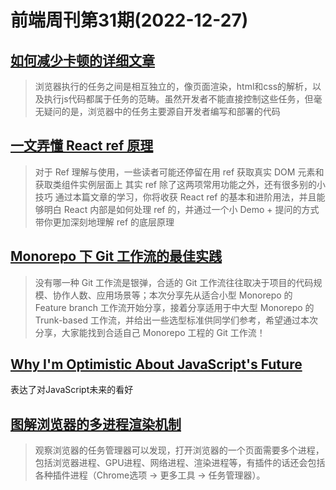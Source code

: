 # 前端周刊第31期(2022-12-27)

## [如何减少卡顿的详细文章](https://juejin.cn/post/7159807927908302884)
> 浏览器执行的任务之间是相互独立的，像页面渲染，html和css的解析，以及执行js代码都属于任务的范畴。虽然开发者不能直接控制这些任务，但毫无疑问的是，浏览器中的任务主要源自开发者编写和部署的代码


## [一文弄懂 React ref 原理](https://mp.weixin.qq.com/s/SjNhubRxlPbPqpzqI7ZGmA)
> 对于 Ref 理解与使用，一些读者可能还停留在用 ref 获取真实 DOM 元素和获取类组件实例层面上 其实 ref 除了这两项常用功能之外，还有很多别的小技巧 通过本篇文章的学习，你将收获 React ref 的基本和进阶用法，并且能够明白 React 内部是如何处理 ref 的，并通过一个小 Demo + 提问的方式带你更加深刻地理解 ref 的底层原理


## [Monorepo 下 Git 工作流的最佳实践](https://mp.weixin.qq.com/s/tNs5CVdmj4DepYmELWjdzA)
> 没有哪一种 Git 工作流是银弹，合适的 Git 工作流往往取决于项目的代码规模、协作人数、应用场景等；本次分享先从适合小型 Monorepo 的 Feature branch 工作流开始分享，接着分享适用于中大型 Monorepo 的 Trunk-based 工作流，并给出一些选型标准供同学们参考，希望通过本次分享，大家能找到合适自己 Monorepo 工程的 Git 工作流！


## [Why I'm Optimistic About JavaScript's Future](https://leerob.substack.com/p/why-im-optimistic-about-javascripts)
表达了对JavaScript未来的看好


## [图解浏览器的多进程渲染机制](https://mp.weixin.qq.com/s/6QR7niKFHY4StFZwDRfyKQ)
> 观察浏览器的任务管理器可以发现，打开浏览器的一个页面需要多个进程，包括浏览器进程、GPU进程、网络进程、渲染进程等，有插件的话还会包括各种插件进程（Chrome选项 -> 更多工具 -> 任务管理器）。

